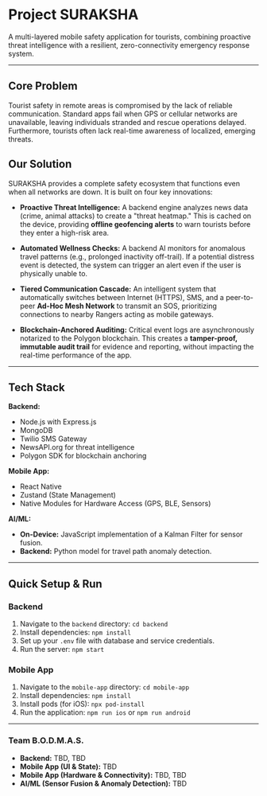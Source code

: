 # Project SURAKSHA

A multi-layered mobile safety application for tourists, combining proactive threat intelligence with a resilient, zero-connectivity emergency response system.

---

## Core Problem

Tourist safety in remote areas is compromised by the lack of reliable communication. Standard apps fail when GPS or cellular networks are unavailable, leaving individuals stranded and rescue operations delayed. Furthermore, tourists often lack real-time awareness of localized, emerging threats.

## Our Solution

SURAKSHA provides a complete safety ecosystem that functions even when all networks are down. It is built on four key innovations:

- **Proactive Threat Intelligence:** A backend engine analyzes news data (crime, animal attacks) to create a "threat heatmap." This is cached on the device, providing **offline geofencing alerts** to warn tourists before they enter a high-risk area.

- **Automated Wellness Checks:** A backend AI monitors for anomalous travel patterns (e.g., prolonged inactivity off-trail). If a potential distress event is detected, the system can trigger an alert even if the user is physically unable to.

- **Tiered Communication Cascade:** An intelligent system that automatically switches between Internet (HTTPS), SMS, and a peer-to-peer **Ad-Hoc Mesh Network** to transmit an SOS, prioritizing connections to nearby Rangers acting as mobile gateways.

- **Blockchain-Anchored Auditing:** Critical event logs are asynchronously notarized to the Polygon blockchain. This creates a **tamper-proof, immutable audit trail** for evidence and reporting, without impacting the real-time performance of the app.

---

## Tech Stack

**Backend:**

- Node.js with Express.js
- MongoDB
- Twilio SMS Gateway
- NewsAPI.org for threat intelligence
- Polygon SDK for blockchain anchoring

**Mobile App:**

- React Native
- Zustand (State Management)
- Native Modules for Hardware Access (GPS, BLE, Sensors)

**AI/ML:**

- **On-Device:** JavaScript implementation of a Kalman Filter for sensor fusion.
- **Backend:** Python model for travel path anomaly detection.

---

## Quick Setup & Run

### Backend

1. Navigate to the `backend` directory: `cd backend`
2. Install dependencies: `npm install`
3. Set up your `.env` file with database and service credentials.
4. Run the server: `npm start`

### Mobile App

1. Navigate to the `mobile-app` directory: `cd mobile-app`
2. Install dependencies: `npm install`
3. Install pods (for iOS): `npx pod-install`
4. Run the application: `npm run ios` or `npm run android`

---

### Team B.O.D.M.A.S.

- **Backend:** TBD, TBD
- **Mobile App (UI & State):** TBD
- **Mobile App (Hardware & Connectivity):** TBD, TBD
- **AI/ML (Sensor Fusion & Anomaly Detection):** TBD
